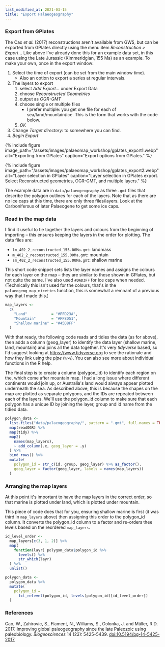 ```yaml
---
last_modified_at: 2021-03-15
title: "Export Palaeogeography"
---
```


### Export from GPlates

The Cao _et al._ (2017) reconstructions aren't available from GWS, but can be exported from GPlates directly using the menu item _Reconstruction > Export…_ Like above I've already done this for an example data set, in this case using the Late Jurassic (Kimmeridgian, 155 Ma) as an example. To make your own, once in the export window:

1. Select the time of export (can  be set from the main window time).
    - Also an option to export a series at regular intervals.
2. The layers to export
    1. select _Add Export…_ under Export Data
    2. choose _Reconstructed Geometries_
    3. output as _OGR-GMT_
    4. choose single or multiple files
        + I prefer multiple: you get one file for each of sea/land/mountain/ice. This is the form that works with the code below.
    5. _OK_
3. Change _Target directory:_ to somewhere you can find.
3. _Begin Export_

{% include figure
    image_path="/assets/images/palaeomap_workshop/gplates_export1.webp"
    alt="Exporting from GPlates"
    caption="Export options from GPlates."
%}

{% include figure
    image_path="/assets/images/palaeomap_workshop/gplates_export2.webp"
    alt="Layer selection in GPlates"
    caption="Layer selection in GPlates export. Select Reconstructed geometries, OGR-GMT, and multiple layers."
%}

The example data are in `data/palaeogeography` as three `.gmt` files that describe the polygon outlines for each of the layers. Note that as there are no ice caps at this time, there are only three files/layers. Look at the Carboniferous of later Palaeogene to get some ice caps.

### Read in the map data

I find it useful to tie together the layers and colours from the beginning of importing – this ensures keeping the layers in the order for plotting. The data files are:

* `lm_402_2_reconstructed_155.00Ma.gmt`: landmass
* `m_402_2_reconstructed_155.00Ma.gmt`: mountain
* `sm_402_2_reconstructed_155.00Ma.gmt`: shallow marine

This short code snippet sets lists the layer names and assigns the colours for each layer on the map – they are similar to those shown in GPlates, but not quite the same. I've also used `#DAD3FF` for ice caps when needed. (Technically this isn't used for the colours, that's in the `palaeogeog_map_niceties` function, this is somewhat a remnant of a previous way that I made this.)

```r
map_layers <-
  c(
    "Land"           = "#FFD23A",
    "Mountain"       = "#FF8D51",
    "Shallow marine" = "#45D8FF"
  )
```

With that ready, the following code reads and tidies the data (as for above), then adds a column (geog_layer) to identify the data layer (shallow marine, land, mountain) and joins all the data together. It's very _tidyverse_ based, so I'd suggest looking at <https://www.tidyverse.org> to see the rationale and how they link using the _pipe_ (`%>%`). You can also see more about individual functions in the R help.

The final step is to create a column (polygon_id) to identify each region on the, which come after mountain map. I had a long issue where different continents would join up, or Australia's land would always appear plotted underneath the sea. As described above, this is because the shapes on the map are plotted as separate polygons, and the IDs are repeated between each of the layers. We'll use the polygon_id column to make sure that each polygon has a unique ID by joining the layer, group and id name from the tidied data.

```r
polygon_data <- 
  list.files("data/palaeogeography/", pattern = ".gmt", full.names = TRUE) %>%
  map(readOGR) %>%
  map(tidy) %>%
  map2(
    names(map_layers),
    ~ add_column(.x, geog_layer = .y)
  ) %>%
  bind_rows() %>%
  mutate(
    polygon_id = str_c(id, group, geog_layer) %>% as_factor(),
    geog_layer = factor(geog_layer, labels = names(map_layers))
  )
```

### Arranging the map layers

At this point it's important to have the map layers in the correct order, so that marine is plotted under land, which is plotted under
mountain.

This piece of code does that for you, ensuring shallow marine is first (it was third in `map_layers` above) then assigning this order to the polygon_id column. It converts the polygon_id column to a factor and re-orders thee levels based on the reordered `map_layers`.

```r
id_level_order <-
  map_layers[c(3, 1, 2)] %>%
  map(
    function(layr) polygon_data$polygon_id %>%
      levels() %>%
      str_which(layr)
  ) %>%
  unlist()

polygon_data <-
  polygon_data %>%
  mutate(
    polygon_id =
      fct_relevel(polygon_id, levels(polygon_id)[id_level_order])
  )
```

### References

Cao, W., Zahirovic, S., Flament, N., Williams, S., Golonka, J. and Müller, R.D. 2017. Improving global paleogeography since the late Paleozoic using paleobiology. <i>Biogeosciences</i> 14 (23): 5425–5439. [doi:10.5194/bg-14-5425-2017](https://doi.org/10.5194/bg-14-5425-2017) 
